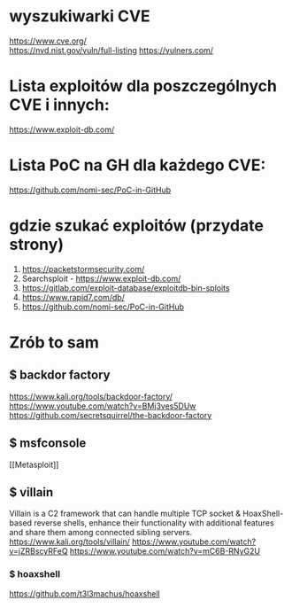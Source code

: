 # wyszukiwarki CVE
https://www.cve.org/  
https://nvd.nist.gov/vuln/full-listing
https://vulners.com/

# Lista exploitów dla poszczególnych CVE i innych:  
https://www.exploit-db.com/

# Lista PoC na GH dla każdego CVE:  
https://github.com/nomi-sec/PoC-in-GitHub

# gdzie szukać exploitów (przydate strony)
1. https://packetstormsecurity.com/
2. Searchsploit - https://www.exploit-db.com/
3. https://gitlab.com/exploit-database/exploitdb-bin-sploits
4. https://www.rapid7.com/db/
5. https://github.com/nomi-sec/PoC-in-GitHub
# Zrób to sam
## $ backdor factory
https://www.kali.org/tools/backdoor-factory/
https://www.youtube.com/watch?v=BMj3ves5DUw
https://github.com/secretsquirrel/the-backdoor-factory
## $ msfconsole
[[Metasploit]]
## $ villain
Villain is a C2 framework that can handle multiple TCP socket & HoaxShell-based reverse shells, enhance their functionality with additional features and share them among connected sibling servers.
https://www.kali.org/tools/villain/
https://www.youtube.com/watch?v=jZRBscyRFeQ
https://www.youtube.com/watch?v=mC6B-RNyG2U
### $ hoaxshell
https://github.com/t3l3machus/hoaxshell